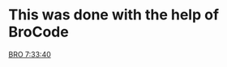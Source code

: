<h1>This was done with the help of BroCode</h1>
<a href="https://www.youtube.com/watch?v=lfmg-EJ8gm4&ab_channel=BroCode ">BRO 7:33:40</a>

